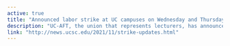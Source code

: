 ```yaml
---
active: true
title: "Announced labor strike at UC campuses on Wednesday and Thursday"
description: "UC-AFT, the union that represents lecturers, has announced that it will be holding a systemwide labor strike at UC campuses on Wednesday and Thursday, November 17 and 18. Picketing by lecturers is expected to happen at the main entrance and west entrance of UC Santa Cruz."
link: "http://news.ucsc.edu/2021/11/strike-updates.html"
---
```

